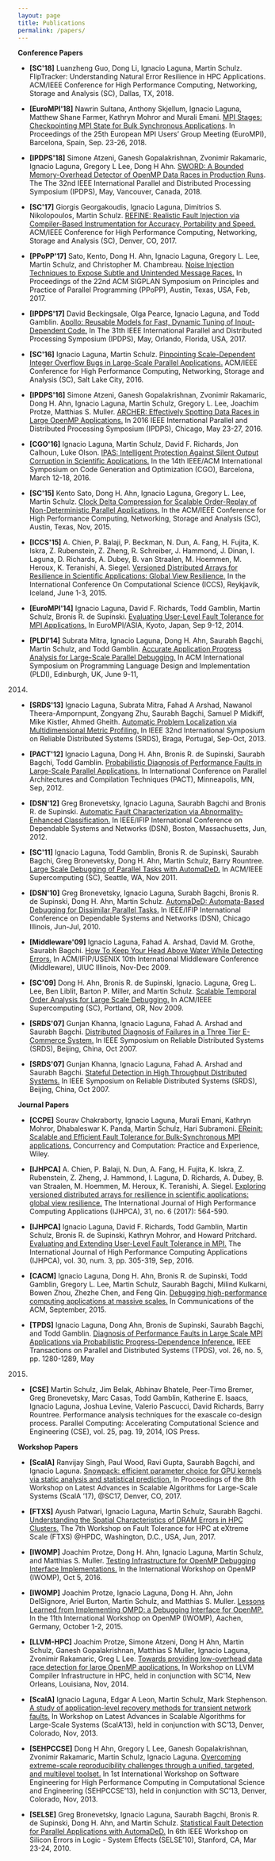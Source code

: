 ```yaml
---
layout: page
title: Publications
permalink: /papers/
---
```


**Conference Papers**

- **[SC'18]** Luanzheng Guo, Dong Li, Ignacio Laguna, Martin Schulz. FlipTracker: Understanding Natural Error Resilience in HPC Applications. ACM/IEEE Conference for High Performance Computing, Networking,
Storage and Analysis (SC), Dallas, TX, 2018.

- **[EuroMPI'18]** Nawrin Sultana, Anthony Skjellum, Ignacio Laguna, Matthew Shane Farmer, Kathryn Mohror and
Murali Emani. [MPI Stages: Checkpointing MPI State for Bulk Synchronous Applications](https://dl.acm.org/citation.cfm?id=3236385). In Proceedings
of the 25th European MPI Users’ Group Meeting (EuroMPI), Barcelona, Spain, Sep. 23-26, 2018.

- **[IPDPS'18]** Simone Atzeni, Ganesh Gopalakrishnan, Zvonimir Rakamaric, Ignacio Laguna, Gregory L Lee, Dong H
Ahn. [SWORD: A Bounded Memory-Overhead Detector of OpenMP Data Races in Production Runs](https://ieeexplore.ieee.org/abstract/document/8425238). The
The 32nd IEEE International Parallel and Distributed Processing Symposium (IPDPS), May, Vancouver,
Canada, 2018.

- **[SC'17]** Giorgis Georgakoudis, Ignacio Laguna, Dimitrios S. Nikolopoulos, Martin Schulz. [REFINE: Realistic Fault Injection via Compiler-Based Instrumentation for Accuracy, Portability and Speed.](https://dl.acm.org/citation.cfm?id=3126972) ACM/IEEE Conference for High Performance Computing, Networking, Storage and Analysis (SC), Denver, CO, 2017.

- **[PPoPP'17]** Sato, Kento, Dong H. Ahn, Ignacio Laguna, Gregory L. Lee, Martin Schulz, and Christopher M.
Chambreau. [Noise Injection Techniques to Expose Subtle and Unintended Message Races.](https://dl.acm.org/citation.cfm?id=3018767) In Proceedings
of the 22nd ACM SIGPLAN Symposium on Principles and Practice of Parallel Programming (PPoPP),
Austin, Texas, USA, Feb, 2017.

- **[IPDPS'17]** David Beckingsale, Olga Pearce, Ignacio Laguna, and Todd Gamblin. [Apollo: Reusable Models for Fast,
Dynamic Tuning of Input-Dependent Code.](https://ieeexplore.ieee.org/abstract/document/7967120) In The 31th IEEE International Parallel and Distributed
Processing Symposium (IPDPS), May, Orlando, Florida, USA, 2017.

- **[SC'16]** Ignacio Laguna, Martin Schulz. [Pinpointing Scale-Dependent Integer Overflow Bugs in Large-Scale
Parallel Applications.](https://dl.acm.org/citation.cfm?id=3014930) ACM/IEEE Conference for High Performance Computing, Networking, Storage
and Analysis (SC), Salt Lake City, 2016.

- **[IPDPS'16]** Simone Atzeni, Ganesh Gopalakrishnan, Zvonimir Rakamaric, Dong H. Ahn, Ignacio Laguna, Martin
Schulz, Gregory L. Lee, Joachim Protze, Matthias S. Muller. [ARCHER: Effectively Spotting Data
Races in Large OpenMP Applications.](https://www.computer.org/csdl/proceedings/ipdps/2016/2140/00/2140a053-abs.html) In 2016 IEEE International Parallel and Distributed Processing
Symposium (IPDPS), Chicago, May 23-27, 2016.

- **[CGO'16]** Ignacio Laguna, Martin Schulz, David F. Richards, Jon Calhoun, Luke Olson. [IPAS: Intelligent Protection
Against Silent Output Corruption in Scientific Applications.](https://ieeexplore.ieee.org/abstract/document/7559547/) In the 14th IEEE/ACM International
Symposium on Code Generation and Optimization (CGO), Barcelona, March 12-18, 2016.

- **[SC'15]** Kento Sato, Dong H. Ahn, Ignacio Laguna, Gregory L. Lee, Martin Schulz. [Clock Delta Compression
for Scalable Order-Replay of Non-Deterministic Parallel Applications.](https://dl.acm.org/citation.cfm?id=2807642) In the ACM/IEEE Conference for
High Performance Computing, Networking, Storage and Analysis (SC), Austin, Texas, Nov, 2015.

- **[ICCS'15]** A. Chien, P. Balaji, P. Beckman, N. Dun, A. Fang, H. Fujita, K. Iskra, Z. Rubenstein, Z. Zheng, R.
Schreiber, J. Hammond, J. Dinan, I. Laguna, D. Richards, A. Dubey, B. van Straalen, M. Hoemmen,
M. Heroux, K. Teranishi, A. Siegel. [Versioned Distributed Arrays for Resilience in Scientific Applications:
Global View Resilience.](https://www.sciencedirect.com/science/article/pii/S1877050915009953) In the International Conference On Computational Science (ICCS), Reykjavik,
Iceland, June 1-3, 2015.

- **[EuroMPI'14]** Ignacio Laguna, David F. Richards, Todd Gamblin, Martin Schulz, Bronis R. de Supinski. [Evaluating
User-Level Fault Tolerance for MPI Applications.](https://dl.acm.org/citation.cfm?id=2642775) In EuroMPI/ASIA, Kyoto, Japan, Sep 9-12, 2014.

- **[PLDI'14]** Subrata Mitra, Ignacio Laguna, Dong H. Ahn, Saurabh Bagchi, Martin Schulz, and Todd Gamblin.
[Accurate Application Progress Analysis for Large-Scale Parallel Debugging.](https://dl.acm.org/citation.cfm?id=2594336) In ACM International
Symposium on Programming Language Design and Implementation (PLDI), Edinburgh, UK, June 9-11,
2014.

- **[SRDS'13]** Ignacio Laguna, Subrata Mitra, Fahad A Arshad, Nawanol Theera-Ampornpunt, Zongyang Zhu, Saurabh
Bagchi, Samuel P Midkiff, Mike Kistler, Ahmed Gheith. [Automatic Problem Localization via Multidimensional
Metric Profiling.](https://ieeexplore.ieee.org/abstract/document/6656268) In IEEE 32nd International Symposium on Reliable Distributed Systems
(SRDS), Braga, Portugal, Sep-Oct, 2013.

- **[PACT'12]** Ignacio Laguna, Dong H. Ahn, Bronis R. de Supinski, Saurabh Bagchi, Todd Gamblin. [Probabilistic
Diagnosis of Performance Faults in Large-Scale Parallel Applications.](https://dl.acm.org/citation.cfm?id=2370848) In International Conference on
Parallel Architectures and Compilation Techniques (PACT), Minneapolis, MN, Sep, 2012.

- **[DSN'12]** Greg Bronevetsky, Ignacio Laguna, Saurabh Bagchi and Bronis R. de Supinski. [Automatic Fault
Characterization via Abnormality-Enhanced Classification.](https://www.computer.org/csdl/proceedings/dsn/2012/1624/00/014-abs.html) In IEEE/IFIP International Conference on
Dependable Systems and Networks (DSN), Boston, Massachusetts, Jun, 2012.

- **[SC'11]** Ignacio Laguna, Todd Gamblin, Bronis R. de Supinski, Saurabh Bagchi, Greg Bronevetsky, Dong H.
Ahn, Martin Schulz, Barry Rountree. [Large Scale Debugging of Parallel Tasks with AutomaDeD.](https://dl.acm.org/citation.cfm?id=2063451) In
ACM/IEEE Supercomputing (SC), Seattle, WA, Nov 2011.

- **[DSN'10]** Greg Bronevetsky, Ignacio Laguna, Surabh Bagchi, Bronis R. de Supinski, Dong H. Ahn, Martin Schulz.
[AutomaDeD: Automata-Based Debugging for Dissimilar Parallel Tasks.](https://ieeexplore.ieee.org/abstract/document/5544927) In IEEE/IFIP International
Conference on Dependable Systems and Networks (DSN), Chicago Illinois, Jun-Jul, 2010.

- **[Middleware'09]** Ignacio Laguna, Fahad A. Arshad, David M. Grothe, Saurabh Bagchi. [How To Keep Your Head
Above Water While Detecting Errors.](https://link.springer.com/chapter/10.1007/978-3-642-10445-9_11) In ACM/IFIP/USENIX 10th International Middleware Conference
(Middleware), UIUC Illinois, Nov-Dec 2009.

- **[SC'09]** Dong H. Ahn, Bronis R. de Supinski, Ignacio. Laguna, Greg L. Lee, Ben Liblit, Barton P. Miller,
and Martin Schulz. [Scalable Temporal Order Analysis for Large Scale Debugging.](https://dl.acm.org/citation.cfm?id=1654104) In ACM/IEEE
Supercomputing (SC), Portland, OR, Nov 2009.

- **[SRDS'07]** Gunjan Khanna, Ignacio Laguna, Fahad A. Arshad and Saurabh Bagchi. [Distributed Diagnosis of
Failures in a Three Tier E-Commerce System.](https://ieeexplore.ieee.org/abstract/document/4365695) In IEEE Symposium on Reliable Distributed Systems
(SRDS), Beijing, China, Oct 2007.

- **[SRDS'07]** Gunjan Khanna, Ignacio Laguna, Fahad A. Arshad and Saurabh Bagchi. [Stateful Detection in High
Throughput Distributed Systems.](https://ieeexplore.ieee.org/abstract/document/4365703) In IEEE Symposium on Reliable Distributed Systems (SRDS), Beijing,
China, Oct 2007.

**Journal Papers**


- **[CCPE]** Sourav Chakraborty, Ignacio Laguna, Murali Emani, Kathryn Mohror, Dhabaleswar K. Panda, Martin
Schulz, Hari Subramoni. [EReinit: Scalable and Efficient Fault Tolerance for Bulk-Synchronous MPI
applications.](https://onlinelibrary.wiley.com/doi/abs/10.1002/cpe.4863) Concurrency and Computation: Practice and Experience, Wiley.

- **[IJHPCA]**  A. Chien, P. Balaji, N. Dun, A. Fang, H. Fujita, K. Iskra, Z. Rubenstein, Z. Zheng, J. Hammond, I.
Laguna, D. Richards, A. Dubey, B. van Straalen, M. Hoemmen, M. Heroux, K. Teranishi, A. Siegel.
[Exploring versioned distributed arrays for resilience in scientific applications: global view resilience.](https://doi.org/10.1177/1094342016664796)
The International Journal of High Performance Computing Applications (IJHPCA), 31, no. 6 (2017):
564-590.

- **[IJHPCA]** Ignacio Laguna, David F. Richards, Todd Gamblin, Martin Schulz, Bronis R. de Supinski, Kathryn
Mohror, and Howard Pritchard. [Evaluating and Extending User-Level Fault Tolerance in MPI.](https://doi.org/10.1177/1094342015623623) The
International Journal of High Performance Computing Applications (IJHPCA), vol. 30, num. 3, pp.
305-319, Sep, 2016.

- **[CACM]** Ignacio Laguna, Dong H. Ahn, Bronis R. de Supinski, Todd Gamblin, Gregory L. Lee, Martin Schulz,
Saurabh Bagchi, Milind Kulkarni, Bowen Zhou, Zhezhe Chen, and Feng Qin. [Debugging high-performance
computing applications at massive scales.](https://dl.acm.org/citation.cfm?id=2667219) In Communications of the ACM, September, 2015.

- **[TPDS]** Ignacio Laguna, Dong Ahn, Bronis de Supinski, Saurabh Bagchi, and Todd Gamblin. [Diagnosis of
Performance Faults in Large Scale MPI Applications via Probabilistic Progress-Dependence Inference.](https://ieeexplore.ieee.org/abstract/document/6803050)
IEEE Transactions on Parallel and Distributed Systems (TPDS), vol. 26, no. 5, pp. 1280-1289, May
2015.

- **[CSE]** Martin Schulz, Jim Belak, Abhinav Bhatele, Peer-Timo Bremer, Greg Bronevetsky, Marc Casas, Todd
Gamblin, Katherine E. Isaacs, Ignacio Laguna, Joshua Levine, Valerio Pascucci, David Richards, Barry
Rountree. Performance analysis techniques for the exascale co-design process. Parallel Computing:
Accelerating Computational Science and Engineering (CSE), vol. 25, pag. 19, 2014, IOS Press.

**Workshop Papers**

- **[ScalA]** Ranvijay Singh, Paul Wood, Ravi Gupta, Saurabh Bagchi, and Ignacio Laguna. [Snowpack: efficient
parameter choice for GPU kernels via static analysis and statistical prediction.](https://dl.acm.org/citation.cfm?id=3148235) In Proceedings of the 8th
Workshop on Latest Advances in Scalable Algorithms for Large-Scale Systems (ScalA ’17), @SC17, Denver, CO, 2017.

- **[FTXS]** Ayush Patwari, Ignacio Laguna, Martin Schulz, Saurabh Bagchi. [Understanding the Spatial Characteristics
of DRAM Errors in HPC Clusters.](https://dl.acm.org/citation.cfm?id=3086164) The 7th Workshop on Fault Tolerance for HPC at eXtreme
Scale (FTXS) @HPDC, Washington, D.C., USA, Jun, 2017.

- **[IWOMP]** Joachim Protze, Dong H. Ahn, Ignacio Laguna, Martin Schulz, and Matthias S. Muller. [Testing
Infrastructure for OpenMP Debugging Interface Implementations.](https://link.springer.com/chapter/10.1007/978-3-319-45550-1_15) In the International Workshop on
OpenMP (IWOMP), Oct 5, 2016.

- **[IWOMP]** Joachim Protze, Ignacio Laguna, Dong H. Ahn, John DelSignore, Ariel Burton, Martin Schulz, and
Matthias S. Muller. [Lessons Learned from Implementing OMPD: a Debugging Interface for OpenMP.](https://link.springer.com/chapter/10.1007/978-3-319-24595-9_7) In
the 11th International Workshop on OpenMP (IWOMP), Aachen, Germany, October 1-2, 2015.

- **[LLVM-HPC]** Joachim Protze, Simone Atzeni, Dong H Ahn, Martin Schulz, Ganesh Gopalakrishnan, Matthias S
Muller, Ignacio Laguna, Zvonimir Rakamaric, Greg L Lee. [Towards providing low-overhead data race
detection for large OpenMP applications.](https://dl.acm.org/citation.cfm?id=2688369) In Workshop on LLVM Compiler Infrastructure in HPC, held
in conjunction with SC’14, New Orleans, Louisiana, Nov, 2014.

- **[ScalA]** Ignacio Laguna, Edgar A Leon, Martin Schulz, Mark Stephenson. [A study of application-level recovery
methods for transient network faults.](https://dl.acm.org/citation.cfm?id=2530271) In Workshop on Latest Advances in Scalable Algorithms for
Large-Scale Systems (ScalA’13), held in conjunction with SC’13, Denver, Colorado, Nov, 2013.

- **[SEHPCCSE]** Dong H Ahn, Gregory L Lee, Ganesh Gopalakrishnan, Zvonimir Rakamaric, Martin Schulz, Ignacio
Laguna. [Overcoming extreme-scale reproducibility challenges through a unified, targeted, and multilevel
toolset.](https://dl.acm.org/citation.cfm?id=2532357) In 1st International Workshop on Software Engineering for High Performance Computing in
Computational Science and Engineering (SEHPCCSE’13), held in conjunction with SC’13, Denver,
Colorado, Nov, 2013.

- **[SELSE]** Greg Bronevetsky, Ignacio Laguna, Saurabh Bagchi, Bronis R. de Supinski, Dong H. Ahn, and Martin
Schulz. [Statistical Fault Detection for Parallel Applications with AutomaDeD.](https://www.osti.gov/biblio/974392) In 6th IEEE Workshop on
Silicon Errors in Logic - System Effects (SELSE’10), Stanford, CA, Mar 23-24, 2010.


